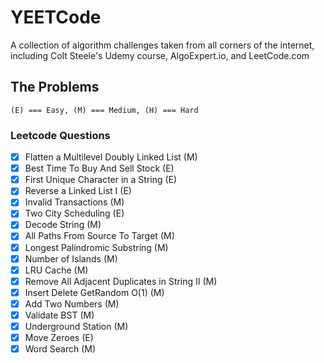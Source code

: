 # YEETCode

A collection of algorithm challenges taken from all corners of the internet, including Colt Steele's Udemy course, AlgoExpert.io, and LeetCode.com

## The Problems

`(E) === Easy, (M) === Medium, (H) === Hard`

### Leetcode Questions

- [x] Flatten a Multilevel Doubly Linked List (M)
- [x] Best Time To Buy And Sell Stock (E)
- [x] First Unique Character in a String (E)
- [x] Reverse a Linked List I (E)
- [x] Invalid Transactions (M)
- [x] Two City Scheduling (E)
- [x] Decode String (M)
- [x] All Paths From Source To Target (M)
- [x] Longest Palindromic Substring (M)
- [x] Number of Islands (M)
- [x] LRU Cache (M)
- [x] Remove All Adjacent Duplicates in String II (M)
- [x] Insert Delete GetRandom O(1) (M)
- [x] Add Two Numbers (M)
- [x] Validate BST (M)
- [x] Underground Station (M)
- [x] Move Zeroes (E)
- [x] Word Search (M)
